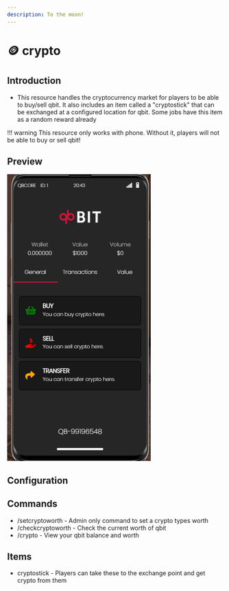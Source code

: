 ```yaml
---
description: To the moon!
---
```


# 🪙 crypto

## Introduction

* This resource handles the cryptocurrency market for players to be able to buy/sell qbit. It also includes an item called a "cryptostick" that can be exchanged at a configured location for qbit. Some jobs have this item as a random reward already

!!! warning
    This resource only works with phone. Without it, players will not be able to buy or sell qbit!


## Preview

![](../../images/crypto.png)

## Configuration



## Commands

* /setcryptoworth - Admin only command to set a crypto types worth
* /checkcryptoworth - Check the current worth of qbit
* /crypto - View your qbit balance and worth

## Items

* cryptostick - Players can take these to the exchange point and get crypto from them
